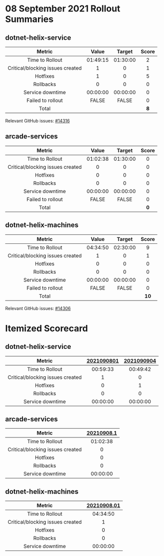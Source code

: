 # 08 September 2021 Rollout Summaries

## dotnet-helix-service

|              Metric              |   Value  |  Target  |   Score   |
|:--------------------------------:|:--------:|:--------:|:---------:|
| Time to Rollout                  | 01:49:15 | 01:30:00 |     2     |
| Critical/blocking issues created |     1    |    0     |     1     |
| Hotfixes                         |     1    |    0     |     5     |
| Rollbacks                        |     0    |    0     |     0     |
| Service downtime                 | 00:00:00 | 00:00:00 |     0     |
| Failed to rollout                |   FALSE  |   FALSE  |     0     |
| Total                            |          |          |   **8**   |

Relevant GitHub issues: [#14316](https://github.com/dotnet/core-eng/issues/14316)
## arcade-services

|              Metric              |   Value  |  Target  |   Score   |
|:--------------------------------:|:--------:|:--------:|:---------:|
| Time to Rollout                  | 01:02:38 | 01:30:00 |     0     |
| Critical/blocking issues created |     0    |    0     |     0     |
| Hotfixes                         |     0    |    0     |     0     |
| Rollbacks                        |     0    |    0     |     0     |
| Service downtime                 | 00:00:00 | 00:00:00 |     0     |
| Failed to rollout                |   FALSE  |   FALSE  |     0     |
| Total                            |          |          |   **0**   |


## dotnet-helix-machines

|              Metric              |   Value  |  Target  |   Score   |
|:--------------------------------:|:--------:|:--------:|:---------:|
| Time to Rollout                  | 04:34:50 | 02:30:00 |     9     |
| Critical/blocking issues created |     1    |    0     |     1     |
| Hotfixes                         |     0    |    0     |     0     |
| Rollbacks                        |     0    |    0     |     0     |
| Service downtime                 | 00:00:00 | 00:00:00 |     0     |
| Failed to rollout                |   FALSE  |   FALSE  |     0     |
| Total                            |          |          |   **10**   |

Relevant GitHub issues: [#14306](https://github.com/dotnet/core-eng/issues/14306)
# Itemized Scorecard

## dotnet-helix-service

| Metric | [2021090801](https://dev.azure.com/dnceng/7ea9116e-9fac-403d-b258-b31fcf1bb293/_build/results?buildId=1349536) | [2021090904](https://dev.azure.com/dnceng/7ea9116e-9fac-403d-b258-b31fcf1bb293/_build/results?buildId=1353094) |
|:-----:|:-----:|:-----:|
| Time to Rollout | 00:59:33 | 00:49:42 |
| Critical/blocking issues created | 1 | 0 |
| Hotfixes | 0 | 1 |
| Rollbacks | 0 | 0 |
| Service downtime | 00:00:00 | 00:00:00 |


## arcade-services

| Metric | [20210908.1](https://dev.azure.com/dnceng/7ea9116e-9fac-403d-b258-b31fcf1bb293/_build/results?buildId=1349524) |
|:-----:|:-----:|
| Time to Rollout | 01:02:38 |
| Critical/blocking issues created | 0 |
| Hotfixes | 0 |
| Rollbacks | 0 |
| Service downtime | 00:00:00 |


## dotnet-helix-machines

| Metric | [20210908.01](https://dev.azure.com/dnceng/7ea9116e-9fac-403d-b258-b31fcf1bb293/_build/results?buildId=1348603) |
|:-----:|:-----:|
| Time to Rollout | 04:34:50 |
| Critical/blocking issues created | 1 |
| Hotfixes | 0 |
| Rollbacks | 0 |
| Service downtime | 00:00:00 |

